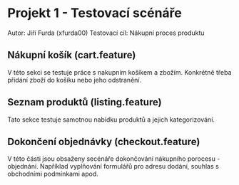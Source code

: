 Projekt 1 - Testovací scénáře
=============================

Autor: Jiří Furda (xfurda00)
Testovací cíl: Nákupní proces produktu


Nákupní košík (cart.feature)
----------------------------
V této sekci se testuje práce s nakupním košíkem a zbožím. Konkrétně
třeba přidání zboží do košíku nebo jeho odstranění.


Seznam produktů (listing.feature)
---------------------------------
Tato sekce testuje samotnou nabídku produktů a jejich kategorizování.


Dokončení objednávky (checkout.feature)
---------------------------------------
V této části jsou obsaženy secénáře dokončování nákupního porocesu -
objednání. Například vyplňování formulářů pro adresu dodání, souhlas s
obchodními podmínkami apod.
